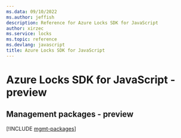 ```yaml
---
ms.data: 09/10/2022
ms.author: jeffish
description: Reference for Azure Locks SDK for JavaScript
author: xirzec
ms.service: locks
ms.topic: reference
ms.devlang: javascript
title: Azure Locks SDK for JavaScript
---
```

# Azure Locks SDK for JavaScript - preview

## Management packages - preview
[!INCLUDE [mgmt-packages](locks-mgmt-index.md)]